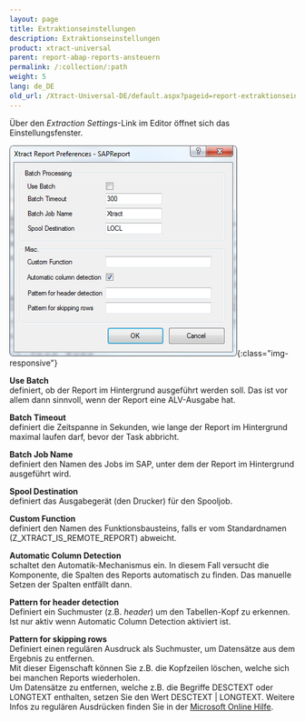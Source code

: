 ```yaml
---
layout: page
title: Extraktionseinstellungen
description: Extraktionseinstellungen
product: xtract-universal
parent: report-abap-reports-ansteuern
permalink: /:collection/:path
weight: 5
lang: de_DE
old_url: /Xtract-Universal-DE/default.aspx?pageid=report-extraktionseinstellungen
---
```


Über den *Extraction Settings*-Link im Editor öffnet sich das Einstellungsfenster.

![Report-Extraction-Settings](/img/content/Report-Extraction-Settings.jpg){:class="img-responsive"} 

**Use Batch**<br>
definiert, ob der Report im Hintergrund ausgeführt werden soll. Das ist vor allem dann sinnvoll, wenn der Report eine ALV-Ausgabe hat.


**Batch Timeout**<br>
definiert die Zeitspanne in Sekunden, wie lange der Report im Hintergrund maximal laufen darf, bevor der Task abbricht.


**Batch Job Name**<br>
definiert den Namen des Jobs im SAP, unter dem der Report im Hintergrund ausgeführt wird.


**Spool Destination**<br>
definiert das Ausgabegerät (den Drucker) für den Spooljob.


**Custom Function**<br>
definiert den Namen des Funktionsbausteins, falls er vom Standardnamen (Z_XTRACT_IS_REMOTE_REPORT) abweicht.


**Automatic Column Detection**<br>
schaltet den Automatik-Mechanismus ein. In diesem Fall versucht die Komponente, die Spalten des Reports automatisch zu finden. Das manuelle Setzen der Spalten entfällt dann.


**Pattern for header detection**<br> 
Definiert ein Suchmuster (z.B. *header*) um den Tabellen-Kopf zu erkennen. Ist nur aktiv wenn Automatic Column Detection aktiviert ist.

**Pattern for skipping rows**<br> 
Definiert einen regulären Ausdruck als Suchmuster, um Datensätze aus dem Ergebnis zu entfernen. <br>
Mit dieser Eigenschaft können Sie z.B. die Kopfzeilen löschen, welche sich bei manchen Reports wiederholen.<br>
Um Datensätze zu entfernen, welche z.B. die Begriffe DESCTEXT oder LONGTEXT enthalten, setzen Sie den Wert DESCTEXT | LONGTEXT. Weitere Infos zu regulären Ausdrücken finden Sie in der [Microsoft Online Hilfe](https://docs.microsoft.com/de-de/dotnet/standard/base-types/regular-expression-language-quick-reference).